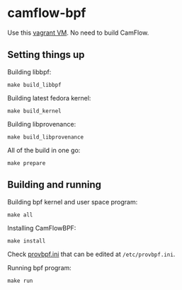 # camflow-bpf

Use this [vagrant VM](https://github.com/CamFlow/vagrant/tree/master/dev-fedora).
No need to build CamFlow.

## Setting things up

Building libbpf:
```
make build_libbpf
```

Building latest fedora kernel:
```
make build_kernel
```

Building libprovenance:
```
make build_libprovenance
```

All of the build in one go:
```
make prepare
```

## Building and running

Building bpf kernel and user space program:
```
make all
```

Installing CamFlowBPF:
```
make install
```

Check [provbpf.ini](provbpf.ini) that can be edited at `/etc/provbpf.ini`.

Running bpf program:
```
make run
```
